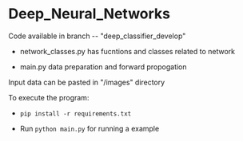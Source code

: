 # Deep_Neural_Networks

Code available in branch -- "deep_classifier_develop"

- network_classes.py has fucntions and classes related to network
  
- main.py  data preparation and forward propogation

Input data can be pasted in "/images" directory


  To execute the program:

- `pip install -r requirements.txt`

- Run `python main.py` for running a example

